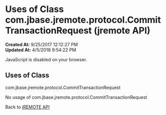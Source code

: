 # Uses of Class com.jbase.jremote.protocol.CommitTransactionRequest (jremote API)

**Created At:** 9/25/2017 12:12:27 PM  
**Updated At:** 4/5/2018 9:54:22 PM  

<!--<br>    try {<br>        if (location.href.indexOf('is-external=true') == -1) {<br>            parent.document.title="Uses of Class com.jbase.jremote.protocol.CommitTransactionRequest (jremote   API)";<br>        }<br>    }<br>    catch(err) {<br>    }<br>//-->
JavaScript is disabled on your browser.



<!--<br>  allClassesLink = document.getElementById("allclasses\_navbar\_top");<br>  if(window==top) {<br>    allClassesLink.style.display = "block";<br>  }<br>  else {<br>    allClassesLink.style.display = "none";<br>  }<br>  //-->

## Uses of Class
com.jbase.jremote.protocol.CommitTransactionRequest

No usage of com.jbase.jremote.protocol.CommitTransactionRequest



Back to [jREMOTE API](com_jbase_jremote_package-summary)
